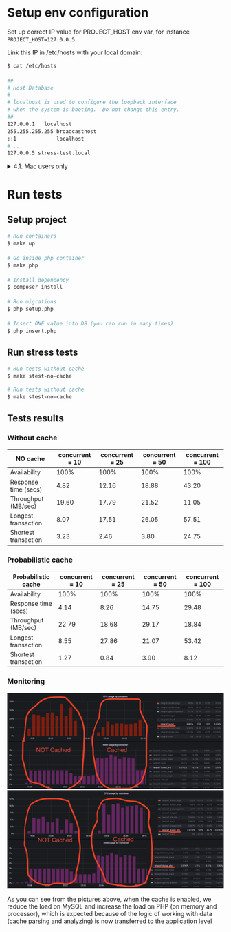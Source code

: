 # Setup env configuration

Set up correct IP value for PROJECT_HOST env var, for instance `PROJECT_HOST=127.0.0.5`

Link this IP in /etc/hosts with your local domain:
```bash
$ cat /etc/hosts

##
# Host Database
#
# localhost is used to configure the loopback interface
# when the system is booting.  Do not change this entry.
##
127.0.0.1	localhost
255.255.255.255	broadcasthost
::1             localhost
# ...
127.0.0.5 stress-test.local
```

<details><summary>4.1. Mac users only</summary>
Inside the docker-compose file, we are using the internal network with a lo0 interface (127.x.x.x)
It's automatically supported on *nix machine, but for MacOS, you need some additional steps.

* Copy content bellow into /Library/LaunchDaemons/com.docker_127005_alias.plist

```xml
<?xml version="1.0" encoding="UTF-8"?>
<!DOCTYPE plist PUBLIC "-//Apple//DTD PLIST 1.0//EN" "http://www.apple.com/DTDs/PropertyList-1.0.dtd">
<plist version="1.0">
<dict>
    <key>Label</key>
    <string>com.docker_127005_alias</string>
    <key>ProgramArguments</key>
    <array>
        <string>ifconfig</string>
        <string>lo0</string>
        <string>alias</string>
        <string>127.0.0.5</string>
    </array>
    <key>RunAtLoad</key>
    <true/>
</dict>
</plist>
```

* Reload LaunchDaemons by restarting the computer or run follow command

```bash
sudo launchctl load /Library/LaunchDaemons/com.docker_127005_alias.plist
```
</details>

# Run tests

## Setup project
```bash
# Run containers
$ make up

# Go inside php container
$ make php

# Install dependency
$ composer install

# Run migrations
$ php setup.php

# Insert ONE value into DB (you can run in many times)
$ php insert.php
```

## Run stress tests
```bash
# Run tests without cache
$ make stest-no-cache
```

```bash
# Run tests without cache
$ make stest-no-cache
```

## Tests results
### Without cache
| NO cache             | concurrent = 10 | concurrent = 25 | concurrent = 50 | concurrent = 100 |
|----------------------|-----------------|-----------------|-----------------|------------------|
| Availability         | 100%            | 100%            | 100%            | 100%             |
| Response time (secs) | 4.82            | 12.16           | 18.88           | 43.20            |
| Throughput (MB/sec)  | 19.60           | 17.79           | 21.52           | 11.05            | 
| Longest transaction  | 8.07            | 17.51           | 26.05           | 57.51            |
| Shortest transaction | 3.23            | 2.46            | 3.80            | 24.75            | 
### Probabilistic cache
| Probabilistic cache  | concurrent = 10 | concurrent = 25 | concurrent = 50 | concurrent = 100 |
|----------------------|-----------------|-----------------|-----------------|------------------|
| Availability         | 100%            | 100%            | 100%            | 100%             |
| Response time (secs) | 4.14            | 8.26            | 14.75           | 29.48            |
| Throughput (MB/sec)  | 22.79           | 18.68           | 29.17           | 18.84            | 
| Longest transaction  | 8.55            | 27.86           | 21.07           | 53.42            |
| Shortest transaction | 1.27            | 0.84            | 3.90            | 8.12             | 

### Monitoring
![Mysql monitoring](/docs/stest-mysql.png?raw=true "Mysql monitoring")
![PHP monitoring](/docs/stest-php.png?raw=true "PHP monitoring")

As you can see from the pictures above, when the cache is enabled, we reduce the load on MySQL and increase the load on PHP (on memory and processor), which is expected because of the logic of working with data (cache parsing and analyzing) is now transferred to the application level
